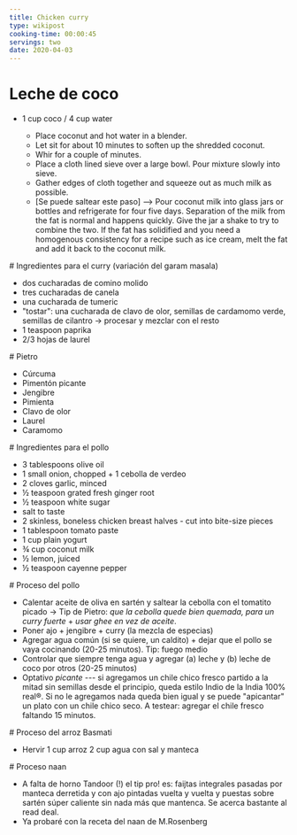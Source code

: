```yaml
---
title: Chicken curry
type: wikipost
cooking-time: 00:00:45
servings: two 
date: 2020-04-03
---
```


# Leche de coco

- 1 cup coco / 4 cup water

	+ Place coconut and hot water in a blender.
	+ Let sit for about 10 minutes to soften up the shredded coconut.
	+ Whir for a couple of minutes.
	+ Place a cloth lined sieve over a large bowl. Pour mixture slowly into sieve.
	+ Gather edges of cloth together and squeeze out as much milk as possible.
	+ [Se puede saltear este paso] --> Pour coconut milk into glass jars or bottles and refrigerate for four five days. Separation of the milk from the fat is normal and happens quickly. Give the jar a shake to try to combine the two. If the fat has solidified and you need a homogenous consistency for a recipe such as ice cream, melt the fat and add it back to the coconut milk.

# Ingredientes para el curry (variación del garam masala)

- dos cucharadas de comino molido
- tres cucharadas de canela
- una cucharada de tumeric
- "tostar": una cucharada de clavo de olor, semillas de cardamomo verde, semillas de cilantro -> procesar y mezclar con el resto 
- 1 teaspoon paprika
- 2/3 hojas de laurel

# Pietro

- Cúrcuma
- Pimentón picante
- Jengibre
- Pimienta
- Clavo de olor
- Laurel 
- Caramomo

# Ingredientes para el pollo

- 3 tablespoons olive oil
- 1 small onion, chopped + 1 cebolla de verdeo 
- 2 cloves garlic, minced
- ½ teaspoon grated fresh ginger root
- ½ teaspoon white sugar
- salt to taste
- 2 skinless, boneless chicken breast halves - cut into bite-size pieces
- 1 tablespoon tomato paste 
- 1 cup plain yogurt
- ¾ cup coconut milk 
- ½ lemon, juiced
- ½ teaspoon cayenne pepper

# Proceso del pollo

- Calentar aceite de oliva en sartén y saltear la cebolla con el tomatito picado → Tip de Pietro: *que la cebolla quede bien quemada, para un curry fuerte* + *usar ghee en vez de aceite*. 
- Poner ajo + jengibre + curry (la mezcla de especias)
- Agregar agua común (si se quiere, un caldito) + dejar que el pollo se vaya cocinando (20-25 minutos). Tip: fuego medio
- Controlar que siempre tenga agua y agregar (a) leche y (b) leche de coco por otros (20-25 minutos)
- Optativo *picante* --- si agregamos un chile chico fresco partido a la mitad sin semillas desde el principio, queda estilo Indio de la India 100% real®. Si no le agregamos nada queda bien igual y se puede "apicantar" un plato con un chile chico seco. A testear: agregar el chile fresco faltando 15 minutos. 

# Proceso del arroz Basmati

- Hervir 1 cup arroz 2 cup agua con sal y manteca 

# Proceso naan

- A falta de horno Tandoor (!) el tip pro! es: faijtas integrales pasadas por manteca derretida y con ajo pintadas vuelta y vuelta y puestas sobre sartén súper caliente sin nada más que mantenca. Se acerca bastante al read deal. 
- Ya probaré con la receta del naan de M.Rosenberg 


